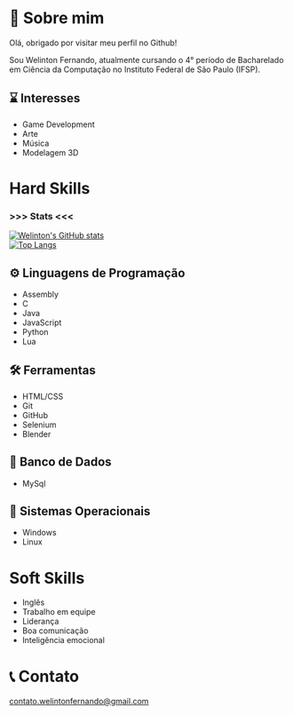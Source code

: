 
# 💬 Sobre mim

Olá, obrigado por visitar meu perfil no Github!

Sou Welinton Fernando, atualmente cursando o 4° período de Bacharelado em Ciência da Computação no Instituto Federal de São Paulo (IFSP).

## ⌛ Interesses

- Game Development  
- Arte  
- Música  
- Modelagem 3D

# Hard Skills

### >>> Stats <<<
[![Welinton's GitHub stats](https://github-readme-stats.vercel.app/api?username=WelintonFernando)](https://github.com/WelintonFernando/github-readme-stats)  
[![Top Langs](https://github-readme-stats.vercel.app/api/top-langs/?username=WelintonFernando)](https://github.com/WelintonFernando/github-readme-stats)   


## ⚙️ Linguagens de Programação

- Assembly  
- C  
- Java  
- JavaScript  
- Python  
- Lua  

## 🛠️ Ferramentas
- HTML/CSS  
- Git
- GitHub  
- Selenium  
- Blender  

## 💾 Banco de Dados
- MySql  
  
## 🐧 Sistemas Operacionais
- Windows
- Linux

# Soft Skills

- Inglês  
- Trabalho em equipe  
- Liderança  
- Boa comunicação  
- Inteligência emocional  

# 📞 Contato  
contato.welintonfernando@gmail.com

